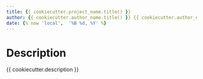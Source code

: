 ```yaml
---
title: {{ cookiecutter.project_name.title() }}
author: {{ cookiecutter.author_name.title() }} {{ cookiecutter.author_email }}
date: {% now 'local',  '%B %d, %Y' %}
---
```


# Description
{{ cookiecutter.description }}
